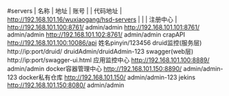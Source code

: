 #servers
| 名称 | 地址 | 账号 |
| 代码地址 | http://192.168.101.16/wuxiaogang/hsd-servers |  |
| 注册中心 | http://192.168.101.100:8761/   admin/admin
         http://192.168.101.101:8761/   admin/admin
         http://192.168.101.102:8761/   admin/admin
crapAPI http://192.168.101.100:10086/api    姓名pinyin/123456
druid监控(服务层) http://ip:port/druid/ druidAdmin/druidAdmin-123
swagger(web层) http://ip:port/swagger-ui.html
应用监控中心 http://192.168.101.100:8889/   admin/admin
docker容器管理中心 http://192.168.101.150:8890/  admin/admin-123
docker私有仓库 http://192.168.101.150/  admin/admin-123
jekins http://192.168.101.150:8080/ admin/admin